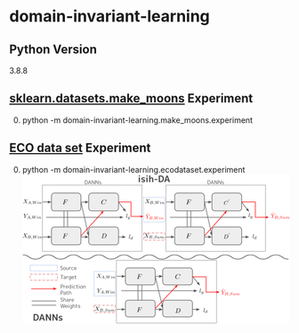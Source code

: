 # domain-invariant-learning

## Python Version
3.8.8

## [sklearn.datasets.make_moons](https://scikit-learn.org/stable/modules/generated/sklearn.datasets.make_moons.html "make_moons REF") Experiment 
0. python -m domain-invariant-learning.make_moons.experiment

## [ECO data set](https://vs.inf.ethz.ch/res/show.html?what=eco-data "ECO data set REF") Experiment
0. python -m domain-invariant-learning.ecodataset.experiment
![isih-DA](/isih-DA_schematic_fig.png)
